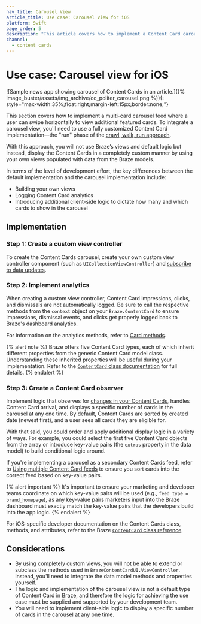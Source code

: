 ```yaml
---
nav_title: Carousel View
article_title: Use case: Carousel View for iOS
platform: Swift
page_order: 5
description: "This article covers how to implement a Content Card carousel view use case for iOS applications."
channel:
  - content cards
---
```


# Use case: Carousel view for iOS

![Sample news app showing carousel of Content Cards in an article.]({% image_buster/assets/img_archive/cc_politer_carousel.png %}){: style="max-width:35%;float:right;margin-left:15px;border:none;"}

This section covers how to implement a multi-card carousel feed where a user can swipe horizontally to view additional featured cards. To integrate a carousel view, you'll need to use a fully customized Content Card implementation—the "run" phase of the [crawl, walk, run approach][1].

With this approach, you will not use Braze’s views and default logic but instead, display the Content Cards in a completely custom manner by using your own views populated with data from the Braze models.

In terms of the level of development effort, the key differences between the default implementation and the carousel implementation include:

- Building your own views
- Logging Content Card analytics
- Introducing additional client-side logic to dictate how many and which cards to show in the carousel

## Implementation

### Step 1: Create a custom view controller

To create the Content Cards carousel, create your own custom view controller component (such as `UICollectionViewController`) and [subscribe to data updates]({{site.baseurl}}/developer_guide/platform_integration_guides/swift/content_cards/integration/#getting-the-data).

### Step 2: Implement analytics

When creating a custom view controller, Content Card impressions, clicks, and dismissals are not automatically logged. Be sure to call the respective methods from the `context` object on your `Braze.ContentCard` to ensure impressions, dismissal events, and clicks get properly logged back to Braze's dashboard analytics.

For information on the analytics methods, refer to [Card methods]({{site.baseurl}}/developer_guide/platform_integration_guides/swift/content_cards/integration/#card-methods). 

{% alert note %}
Braze offers five Content Card types, each of which inherit different properties from the generic Content Card model class. Understanding these inherited properties will be useful during your implementation. Refer to the [`ContentCard` class documentation](https://braze-inc.github.io/braze-swift-sdk/documentation/brazekit/braze/contentcard) for full details. 
{% endalert %}

### Step 3: Create a Content Card observer

Implement logic that observes for [changes in your Content Cards]({{site.baseurl}}/developer_guide/platform_integration_guides/swift/content_cards/integration/#refreshing-content-cards), handles Content Card arrival, and displays a specific number of cards in the carousel at any one time. By default, Content Cards are sorted by created date (newest first), and a user sees all cards they are eligible for.

With that said, you could order and apply additional display logic in a variety of ways. For example, you could select the first five Content Card objects from the array or introduce key-value pairs (the `extras` property in the data model) to build conditional logic around.

If you're implementing a carousel as a secondary Content Cards feed, refer to [Using multiple Content Card feeds]({{site.baseurl}}/developer_guide/platform_integration_guides/swift/content_cards/multiple_feeds/) to ensure you sort cards into the correct feed based on key-value pairs.

{% alert important %}
It's important to ensure your marketing and developer teams coordinate on which key-value pairs will be used (e.g., `feed_type = brand_homepage`), as any key-value pairs marketers input into the Braze dashboard must exactly match the key-value pairs that the developers build into the app logic.
{% endalert %}

For iOS-specific developer documentation on the Content Cards class, methods, and attributes, refer to the Braze [`ContentCard` class reference](https://braze-inc.github.io/braze-swift-sdk/documentation/brazekit/braze/contentcard).

## Considerations

- By using completely custom views, you will not be able to extend or subclass the methods used in `BrazeContentCardUI.ViewController`. Instead, you'll need to integrate the data model methods and properties yourself.
- The logic and implementation of the carousel view is not a default type of Content Card in Braze, and therefore the logic for achieving the use case must be supplied and supported by your development team.
- You will need to implement client-side logic to display a specific number of cards in the carousel at any one time.

[1]: {{site.baseurl}}/user_guide/message_building_by_channel/content_cards/customize/#customization-approaches
